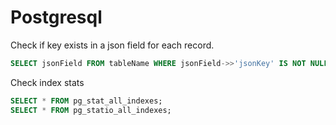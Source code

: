 # Postgresql

Check if key exists in a json field for each record.

```sql
SELECT jsonField FROM tableName WHERE jsonField->>'jsonKey' IS NOT NULL
```

Check index stats

```sql
SELECT * FROM pg_stat_all_indexes;
SELECT * FROM pg_statio_all_indexes;
```

